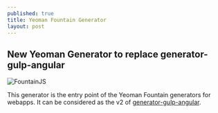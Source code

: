 ```yaml
---
published: true
title: Yeoman Fountain Generator
layout: post
---
```

## New Yeoman Generator to replace generator-gulp-angular

![FountainJS]({{site.baseurl}}/images/fountain.png)

This generator is the entry point of the Yeoman Fountain generators for webapps. It can be considered as the v2 of [generator-gulp-angular](https://github.com/Swiip/generator-gulp-angular).
